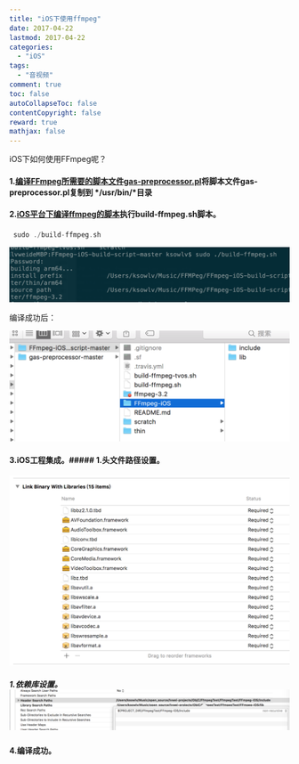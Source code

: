 ```yaml
---
title: "iOS下使用ffmpeg"
date: 2017-04-22 
lastmod: 2017-04-22
categories:
  - "iOS"
tags:
  - "音视频"
comment: true
toc: false
autoCollapseToc: false
contentCopyright: false
reward: true
mathjax: false
---
```


iOS下如何使用FFmpeg呢？


#### 1.[编译FFmpeg所需要的脚本文件gas-preprocessor.pl](https://github.com/mansr/gas-preprocessor)将脚本文件gas-preprocessor.pl复制到 */usr/bin/*目录

#### 2.[iOS平台下编译ffmpeg的脚本](https://github.com/kewlbear/FFmpeg-iOS-build-script)执行**build-ffmpeg.sh**脚本。

```objective-c
 sudo ./build-ffmpeg.sh

```

![image](/images/post/2017-4-22-iOS-xia-shi-yong-ffmpeg/buildscript.png) 

编译成功后：

![image](/images/post/2017-4-22-iOS-xia-shi-yong-ffmpeg/buildscriptresult.png) 


#### 3.iOS工程集成。##### 1.头文件路径设置。
![image](/images/post/2017-4-22-iOS-xia-shi-yong-ffmpeg/libs.png) 

##### 1.依赖库设置。![image](/images/post/2017-4-22-iOS-xia-shi-yong-ffmpeg/pathsetting.png) 

#### 4.编译成功。